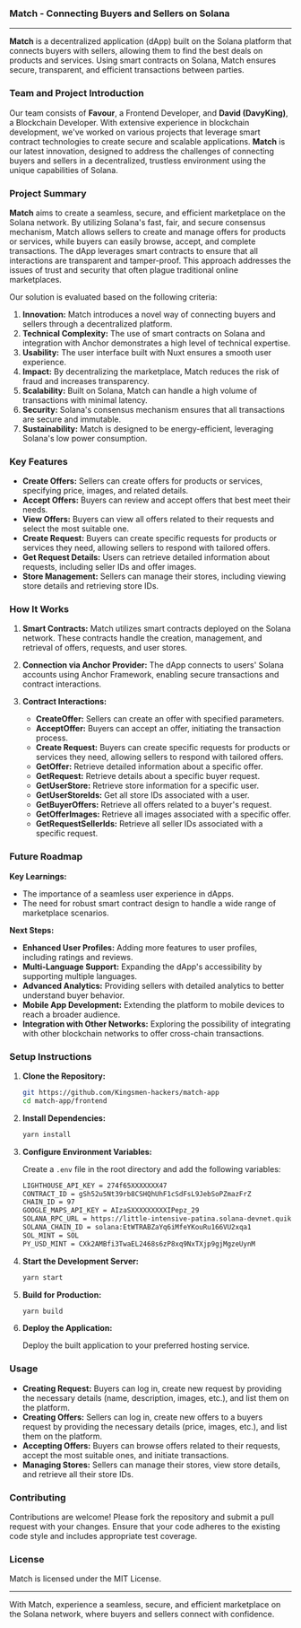 ### Match - Connecting Buyers and Sellers on Solana

---

**Match** is a decentralized application (dApp) built on the Solana platform that connects buyers with sellers, allowing them to find the best deals on products and services. Using smart contracts on Solana, Match ensures secure, transparent, and efficient transactions between parties.

### Team and Project Introduction

Our team consists of **Favour**, a Frontend Developer, and **David (DavyKing)**, a Blockchain Developer. With extensive experience in blockchain development, we've worked on various projects that leverage smart contract technologies to create secure and scalable applications. **Match** is our latest innovation, designed to address the challenges of connecting buyers and sellers in a decentralized, trustless environment using the unique capabilities of Solana.

### Project Summary

**Match** aims to create a seamless, secure, and efficient marketplace on the Solana network. By utilizing Solana's fast, fair, and secure consensus mechanism, Match allows sellers to create and manage offers for products or services, while buyers can easily browse, accept, and complete transactions. The dApp leverages smart contracts to ensure that all interactions are transparent and tamper-proof. This approach addresses the issues of trust and security that often plague traditional online marketplaces.

Our solution is evaluated based on the following criteria:

1. **Innovation:** Match introduces a novel way of connecting buyers and sellers through a decentralized platform.
2. **Technical Complexity:** The use of smart contracts on Solana and integration with Anchor demonstrates a high level of technical expertise.
3. **Usability:** The user interface built with Nuxt ensures a smooth user experience.
4. **Impact:** By decentralizing the marketplace, Match reduces the risk of fraud and increases transparency.
5. **Scalability:** Built on Solana, Match can handle a high volume of transactions with minimal latency.
6. **Security:** Solana's consensus mechanism ensures that all transactions are secure and immutable.
7. **Sustainability:** Match is designed to be energy-efficient, leveraging Solana's low power consumption.

### Key Features

- **Create Offers:** Sellers can create offers for products or services, specifying price, images, and related details.
- **Accept Offers:** Buyers can review and accept offers that best meet their needs.
- **View Offers:** Buyers can view all offers related to their requests and select the most suitable one.
- **Create Request:** Buyers can create specific requests for products or services they need, allowing sellers to respond with tailored offers.
- **Get Request Details:** Users can retrieve detailed information about requests, including seller IDs and offer images.
- **Store Management:** Sellers can manage their stores, including viewing store details and retrieving store IDs.

### How It Works

1. **Smart Contracts:** Match utilizes smart contracts deployed on the Solana network. These contracts handle the creation, management, and retrieval of offers, requests, and user stores.

2. **Connection via Anchor Provider:** The dApp connects to users' Solana accounts using Anchor Framework, enabling secure transactions and contract interactions.

3. **Contract Interactions:**
   - **CreateOffer:** Sellers can create an offer with specified parameters.
   - **AcceptOffer:** Buyers can accept an offer, initiating the transaction process.
   - **Create Request:** Buyers can create specific requests for products or services they need, allowing sellers to respond with tailored offers.
   - **GetOffer:** Retrieve detailed information about a specific offer.
   - **GetRequest:** Retrieve details about a specific buyer request.
   - **GetUserStore:** Retrieve store information for a specific user.
   - **GetUserStoreIds:** Get all store IDs associated with a user.
   - **GetBuyerOffers:** Retrieve all offers related to a buyer's request.
   - **GetOfferImages:** Retrieve all images associated with a specific offer.
   - **GetRequestSellerIds:** Retrieve all seller IDs associated with a specific request.

### Future Roadmap

**Key Learnings:**

- The importance of a seamless user experience in dApps.
- The need for robust smart contract design to handle a wide range of marketplace scenarios.

**Next Steps:**

- **Enhanced User Profiles:** Adding more features to user profiles, including ratings and reviews.
- **Multi-Language Support:** Expanding the dApp's accessibility by supporting multiple languages.
- **Advanced Analytics:** Providing sellers with detailed analytics to better understand buyer behavior.
- **Mobile App Development:** Extending the platform to mobile devices to reach a broader audience.
- **Integration with Other Networks:** Exploring the possibility of integrating with other blockchain networks to offer cross-chain transactions.

### Setup Instructions

1. **Clone the Repository:**

   ```bash
   git https://github.com/Kingsmen-hackers/match-app
   cd match-app/frontend
   ```

2. **Install Dependencies:**

   ```bash
   yarn install
   ```

3. **Configure Environment Variables:**

   Create a `.env` file in the root directory and add the following variables:

   ```bash
   LIGHTHOUSE_API_KEY = 274f65XXXXXXX47
   CONTRACT_ID = gSh52u5Nt39rb8CSHQhUhF1cSdFsL9JebSoPZmazFrZ
   CHAIN_ID = 97
   GOOGLE_MAPS_API_KEY = AIzaSXXXXXXXXXIPepz_29
   SOLANA_RPC_URL = https://little-intensive-patina.solana-devnet.quiknode.pro/bcXXXXXXXXa7b578
   SOLANA_CHAIN_ID = solana:EtWTRABZaYq6iMfeYKouRu166VU2xqa1
   SOL_MINT = SOL
   PY_USD_MINT = CXk2AMBfi3TwaEL2468s6zP8xq9NxTXjp9gjMgzeUynM
   ```

4. **Start the Development Server:**

   ```bash
   yarn start
   ```

5. **Build for Production:**

   ```bash
   yarn build
   ```

6. **Deploy the Application:**

   Deploy the built application to your preferred hosting service.

### Usage

- **Creating Request:** Buyers can log in, create new request by providing the necessary details (name, description, images, etc.), and list them on the platform.
- **Creating Offers:** Sellers can log in, create new offers to a buyers request by providing the necessary details (price, images, etc.), and list them on the platform.
- **Accepting Offers:** Buyers can browse offers related to their requests, accept the most suitable ones, and initiate transactions.
- **Managing Stores:** Sellers can manage their stores, view store details, and retrieve all their store IDs.

### Contributing

Contributions are welcome! Please fork the repository and submit a pull request with your changes. Ensure that your code adheres to the existing code style and includes appropriate test coverage.

### License

Match is licensed under the MIT License.

---

With Match, experience a seamless, secure, and efficient marketplace on the Solana network, where buyers and sellers connect with confidence.
